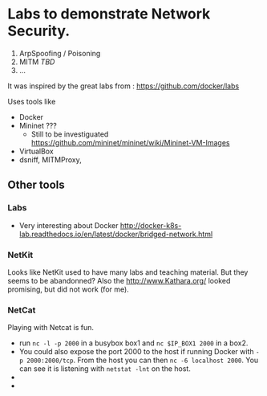 
# Labs to demonstrate Network Security.

1. ArpSpoofing / Poisoning
2. MITM _TBD_
3. ...


It was inspired by the great labs from : https://github.com/docker/labs 

Uses tools like
- Docker
- Mininet ???
  - Still to be investiguated https://github.com/mininet/mininet/wiki/Mininet-VM-Images
- VirtualBox
- dsniff, MITMProxy, 


## Other tools

### Labs

- Very interesting about Docker http://docker-k8s-lab.readthedocs.io/en/latest/docker/bridged-network.html 

### NetKit

Looks like NetKit used to have many labs and teaching material. But they seems to be abandonned? Also the http://www.Kathara.org/ looked promising, but did not work (for me).

### NetCat
Playing with Netcat is fun.
- run `nc -l -p 2000` in a busybox box1 and `nc $IP_BOX1 2000` in a box2. 
- You could also expose the port 2000 to the host if running Docker with `-p 2000:2000/tcp`. From the host you can then `nc -6 localhost 2000`. You can see it is listening with `netstat -lnt` on the host.
-
-


